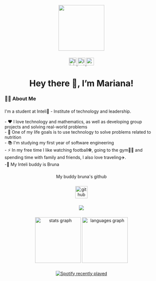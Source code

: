 <div align="center">
  <img height="150" src="https://i.ibb.co/5rphKcX/IMG-7844.jpg[/img][/url"  />
</div>

###

<div align="center">
  <a href="https://www.linkedin.com/in/mariana-lacerda-reis-a17a53281/" target="_blank">
    <img src="https://img.shields.io/static/v1?message=LinkedIn&logo=linkedin&label=&color=0077B5&logoColor=white&labelColor=&style=for-the-badge" height="25" alt="linkedin logo"  />
  </a>
  <a href="https://www.instagram.com/mariilaacerda/" target="_blank">
    <img src="https://img.shields.io/static/v1?message=Instagram&logo=instagram&label=&color=E4405F&logoColor=white&labelColor=&style=for-the-badge" height="25" alt="instagram logo"  />
  </a>
  <a href="mailto:mariana.reis@sou.inteli.edu.br" target="_blank">
    <img src="https://img.shields.io/static/v1?message=Gmail&logo=gmail&label=&color=D14836&logoColor=white&labelColor=&style=for-the-badge" height="25" alt="gmail logo"  />
  </a>
</div>

###

<h1 align="center">Hey there 👋, I’m Mariana!</h1>

###

<h3 align="left">👩‍💻  About Me</h3>

###

<h3 align="left"></h3>

###

<p align="left">I'm a student at Inteli💜 - Institute of technology and leadership.<br><br>- ❤️ I love technology and mathematics, as well as developing group projects and solving real-world problems<br>- 🎯 One of my life goals is to use technology to solve problems related to nutrition<br>- 📚 I'm studying my first year of software engineering<br>- ⚡ In my free time I like watching football⚽, going to the gym🏋️‍♀️ and spending time with family and friends, I also love traveling✈️.<br>-💛 My Inteli buddy is Bruna</p>


###

<p align="center">My buddy bruna's github</p>

###

<div align="center">
 <a ref="https://www.instagram.com/mariilaacerda/" target="_blank" >
  <img src="https://cdn.jsdelivr.net/gh/devicons/devicon/icons/github/github-original-wordmark.svg" height="40" alt="github logo"  />
 </a>
</div>

###

<div align="center">
  <img src="https://profile-counter.glitch.me/marianalreis/count.svg?"  />
</div>


###

<div align="center">
  <img src="https://github-readme-stats.vercel.app/api?username=marianalreis&hide_title=false&hide_rank=false&show_icons=true&include_all_commits=true&count_private=true&disable_animations=false&theme=dracula&locale=en&hide_border=false&order=1" height="150" alt="stats graph"  />
  <img src="https://github-readme-stats.vercel.app/api/top-langs?username=marianalreis&locale=en&hide_title=false&layout=compact&card_width=320&langs_count=5&theme=dracula&hide_border=false&order=2" height="150" alt="languages graph"  />
</div>

###

<div align="center">
  <a href="https://open.spotify.com/user/13dmtti5dtlu69ondn414nh4j">
    <img src="https://spotify-recently-played-readme.vercel.app/api?user=13dmtti5dtlu69ondn414nh4j&count=5&unique=false" alt="Spotify recently played"  />
  </a>
</div>

###
